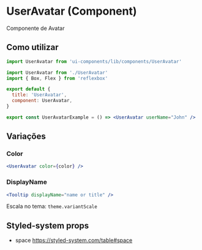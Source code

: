 # UserAvatar (Component)

Componente de Avatar

## Como utilizar

```js
import UserAvatar from 'ui-components/lib/components/UserAvatar'
```

```jsx
import UserAvatar from './UserAvatar'
import { Box, Flex } from 'reflexbox'

export default {
  title: 'UserAvatar',
  component: UserAvatar,
}

export const UserAvatarExample = () => <UserAvatar userName="John" />
```

## Variações

### Color

```jsx
<UserAvatar color={color} />
```

### DisplayName

```jsx
<Tooltip displayName="name or title" />
```

Escala no tema: `theme.variantScale`

## Styled-system props

- space https://styled-system.com/table#space
